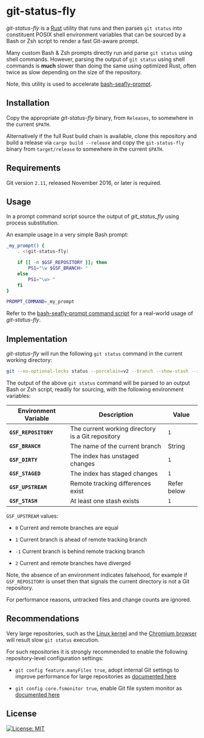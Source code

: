 git-status-fly
==============

_git-status-fly_ is a [Rust](https://www.rust-lang.org) utility that runs and
then parses `git status` into constituent POSIX shell environment variables that
can be sourced by a Bash or Zsh script to render a fast Git-aware prompt.

Many custom Bash & Zsh prompts directly run and parse `git status` using shell
commands. However, parsing the output of `git status` using shell commands is
**much** slower than doing the same using optimized Rust, often twice as slow
depending on the size of the repository.

Note, this utility is used to accelerate
[bash-seafly-prompt](https://github.com/bluz71/bash-seafly-prompt).

Installation
------------

Copy the appropriate _git-status-fly_ binary, from `Releases`, to somewhere in
the current `$PATH`.

Alternatively if the full Rust build chain is available, clone this repository
and build a release via `cargo build --release` and copy the `git-status-fly`
binary from `target/release` to somewhere in the current `$PATH`.

Requirements
------------

Git version `2.11`, released November 2016, or later is required.

Usage
-----

In a prompt command script source the output of _git_status_fly_ using process
substitution.

An example usage in a very simple Bash prompt:

```bash
_my_prompt() {
    . <(git-status-fly)

    if [[ -n $GSF_REPOSITORY ]]; then
        PS1="\w $GSF_BRANCH> "
    else
        PS1="\w> "
    fi
}

PROMPT_COMMAND=_my_prompt
```

Refer to the [bash-seafly-prompt command
script](https://github.com/bluz71/bash-seafly-prompt/blob/master/command_prompt.bash)
for a real-world usage of _git-status-fly_.

Implementation
--------------

_git-status-fly_ will run the following `git status` command in the current
working directory:

```sh
git --no-optional-locks status --porcelain=v2 --branch --show-stash --ignore-submodules -uno
```

The output of the above `git status` command will be parsed to an output Bash or
Zsh script, readily for sourcing, with the following environment variables:

| Environment Variable | Description                                       | Value       |
|----------------------|---------------------------------------------------|-------------|
| **`GSF_REPOSITORY`** | The current working directory is a Git repository | `1`         |
| **`GSF_BRANCH`**     | The name of the current branch                    | String      |
| **`GSF_DIRTY`**      | The index has unstaged changes                    | `1`         |
| **`GSF_STAGED`**     | The index has staged changes                      | `1`         |
| **`GSF_UPSTREAM`**   | Remote tracking differences exist                 | Refer below |
| **`GSF_STASH`**      | At least one stash exists                         | `1`         |

`GSF_UPSTREAM` values:

- `0` Current and remote branches are equal

- `1` Current branch is ahead of remote tracking branch

- `-1` Current branch is behind remote tracking branch

- `2` Current and remote branches have diverged

Note, the absence of an environment indicates falsehood, for example if
`GSF_REPOSITORY` is unset then that signals the current directory is not a
Git repository.

For performance reasons, untracked files and change counts are ignored.

Recommendations
---------------

Very large repositories, such as the [Linux
kernel](https://github.com/torvalds/linux) and the [Chromium
browser](https://github.com/chromium/chromium) will result slow `git status`
execution.

For such repositories it is strongly recommended to enable the following
repository-level configuration settings:

- `git config feature.manyFiles true`, adopt internal Git settings to improve
  performance for large repositories as [documented
  here](https://github.blog/2019-11-03-highlights-from-git-2-24/)

- `git config core.fsmonitor true`, enable Git file system monitor as
  [documented
  here](https://github.blog/2022-06-29-improve-git-monorepo-performance-with-a-file-system-monitor)

License
-------

[![License: MIT](https://img.shields.io/badge/License-MIT-blue.svg)](https://opensource.org/licenses/MIT)
